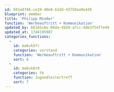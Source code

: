 ```yaml
---
id: 691e8746-ce19-40e9-b1dd-43758aa9e436
blueprint: member
title: 'Philipp Minder'
function: 'Werbeauftritt + Kommunikation'
updated_by: 66165c6e-09da-45b9-a7cc-44b3754f7e49
updated_at: 1746195987
categories_functions:
  -
    id: ma6vk5fr
    categories: vorstand
    function: 'Werbeauftritt + Kommunikation'
    sort: 6
  -
    id: ma6vk8r8
    categories: tk
    function: Jugendleitertreff
    sort: 7
---
```

